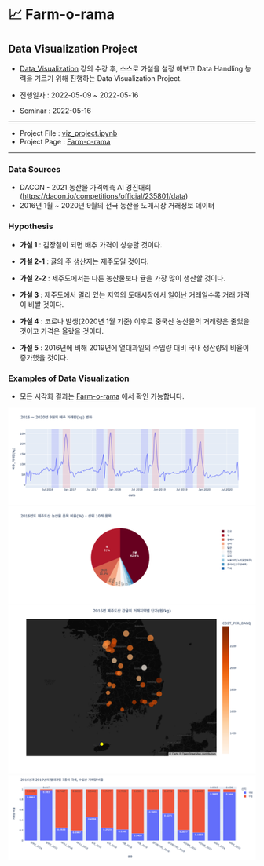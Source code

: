 # :chart_with_upwards_trend: Farm-o-rama

## Data Visualization Project

- [Data_Visualization](https://github.com/yongchoooon/TIL/tree/main/ML/Data_Visualiztion) 강의 수강 후, 스스로 가설을 설정 해보고 Data Handling 능력을 기르기 위해 진행하는 Data Visualization Project.

- 진행일자 : 2022-05-09 ~ 2022-05-16
- Seminar : 2022-05-16
---
- Project File : [viz_project.ipynb](./viz_project.ipynb)
- Project Page : [Farm-o-rama](https://fern-arithmetic-6ca.notion.site/Farm-o-rama-12f1f6aa3c594a10b2f1222e542208ed)
---
### Data Sources
- DACON - 2021 농산물 가격예측 AI 경진대회 (https://dacon.io/competitions/official/235801/data)
- 2016년 1월 ~ 2020년 9월의 전국 농산물 도매시장 거래정보 데이터
### Hypothesis
- **가설 1** : 김장철이 되면 배추 가격이 상승할 것이다.  

- **가설 2-1** : 귤의 주 생산지는 제주도일 것이다.
- **가설 2-2** : 제주도에서는 다른 농산물보다 귤을 가장 많이 생산할 것이다.  
    
- **가설 3** : 제주도에서 멀리 있는 지역의 도매시장에서 일어난 거래일수록 거래 가격이 비쌀 것이다.  
    
- **가설 4** : 코로나 발생(2020년 1월 기준) 이후로 중국산 농산물의 거래량은 줄었을 것이고 가격은 올랐을 것이다.  

- **가설 5** : 2016년에 비해 2019년에 열대과일의 수입량 대비 국내 생산량의 비율이 증가했을 것이다.
### Examples of Data Visualization
- 모든 시각화 결과는 [Farm-o-rama](https://fern-arithmetic-6ca.notion.site/Farm-o-rama-12f1f6aa3c594a10b2f1222e542208ed) 에서 확인 가능합니다.

<img src="./example_images/2016 ~ 2020년 9월의 배추 거래량(kg) 변화.png">

<img src="./example_images/2016년도 제주도산 농산물 품목 비율 상위 10개 품목.png">

<img src="./example_images/2016년 제주도산 감귤의 거래지역별 단가(원 per kg).png">

<img src="./example_images/2016년과 2019년의 열대과일 7종의 국내, 수입산 거래량 비율.png">